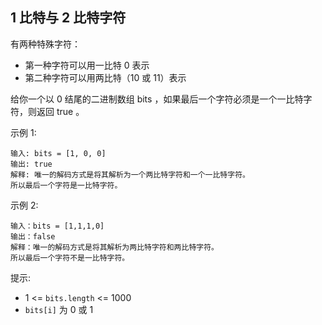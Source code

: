 ## 1 比特与 2 比特字符

有两种特殊字符：

* 第一种字符可以用一比特 0 表示
* 第二种字符可以用两比特（10 或 11）表示

给你一个以 0 结尾的二进制数组 bits ，如果最后一个字符必须是一个一比特字符，则返回 true 。

 

示例 1:

```
输入: bits = [1, 0, 0]
输出: true
解释: 唯一的解码方式是将其解析为一个两比特字符和一个一比特字符。
所以最后一个字符是一比特字符。
```
示例 2:

```
输入：bits = [1,1,1,0]
输出：false
解释：唯一的解码方式是将其解析为两比特字符和两比特字符。
所以最后一个字符不是一比特字符。
```

提示:

* 1 <= `bits.length` <= 1000
* `bits[i]` 为 0 或 1
